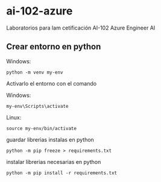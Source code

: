 # ai-102-azure
Laboratorios para lam cetificación AI-102 Azure Engineer AI

## Crear entorno en python
Windows:
```
python -m venv my-env
```

Activarlo el entorno con el comando

Windows:
```
my-env\Scripts\activate
```

Linux:
```
source my-env/bin/activate
```

guardar librerias instalas en python

```
python -m pip freeze > requirements.txt
```

instalar librerias necesarias en python

```
python -m pip install -r requirements.txt
```
